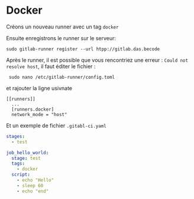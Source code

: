 # Docker

Créons un nouveau runner avec un tag ``docker``

Ensuite enregistrons le runner sur le serveur: 

```
sudo gitlab-runner register --url htpp://gitlab.das.becode
```

Après le runner, il est possible que vous rencontriez une erreur : ``Could not resolve host``, il faut éditer le fichier :

```
 sudo nano /etc/gitlab-runner/config.toml
```
et rajouter la ligne usivnate 

```
[[runners]]
  ...
  [runners.docker]
  network_mode = "host"
```

Et un exemple de fichier ``.gitabl-ci.yaml``  

```yaml
stages:
  - test

job_hello_world:
  stage: test
  tags:
    - docker
  script:
    - echo "Hello"
    - sleep 60
    - echo "end"
```
